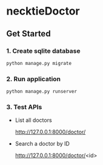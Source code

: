 # necktieDoctor


## Get Started

### 1. Create sqlite database
```sh
python manage.py migrate
```

### 2. Run application
```sh
python manage.py runserver
```

### 3. Test APIs

- List all doctors
  
  http://127.0.0.1:8000/doctor/

- Search a doctor by ID
  
  http://127.0.0.1:8000/doctor/<id\>
